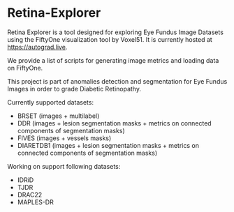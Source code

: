 # Retina-Explorer
Retina Explorer is a tool designed for exploring Eye Fundus Image Datasets using the FiftyOne visualization tool by Voxel51. It is currently hosted at https://autograd.live.

We provide a list of scripts for generating image metrics and loading data on FiftyOne. 

This project is part of anomalies detection and segmentation for Eye Fundus Images in order to grade Diabetic Retinopathy.

Currently supported datasets:
- BRSET (images + multilabel)
- DDR (images + lesion segmentation masks + metrics on connected components of segmentation masks)
- FIVES (images + vessels masks)
- DIARETDB1 (images + lesion segmentation masks + metrics on connected components of segmentation masks)

Working on support following datasets:
- IDRiD
- TJDR
- DRAC22
- MAPLES-DR


